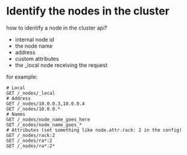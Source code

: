# Identify the nodes in the cluster

how to identify a node in the cluster api?
* internal node id
* the node name
* address
* custom attributes
* the _local node receiving the request

for example:
```
# Local
GET /_nodes/_local
# Address
GET /_nodes/10.0.0.3,10.0.0.4
GET /_nodes/10.0.0.*
# Names
GET /_nodes/node_name_goes_here
GET /_nodes/node_name_goes_*
# Attributes (set something like node.attr.rack: 2 in the config)
GET /_nodes/rack:2
GET /_nodes/ra*:2
GET /_nodes/ra*:2*
```
